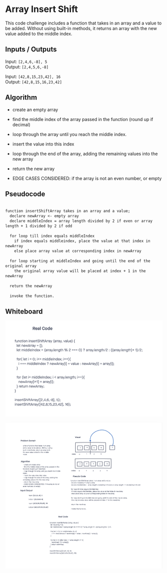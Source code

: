 # Array Insert Shift

This code challenge includes a function that takes in an array and a value to be added. Without using built-in methods, it returns an array with the new value added to the middle index.

## Inputs / Outputs

Input: `[2,4,6,-8], 5`  
Output: `[2,4,5,6,-8]`

Input: `[42,8,15,23,42], 16`  
Output: `[42,8,15,16,23,42]`

## Algorithm

- create an empty array

- find the middle index of the array passed in the function (round up if decimal)

- loop through the array until you reach the middle index.

- insert the value into this index

- loop through the end of the array, adding the remaining values into the new array

- return the new array

- EDGE CASES CONSIDERED: if the array is not an even number, or empty

## Pseudocode

```plaintext

function insertShiftArray takes in an array and a value;
  declare newArray <- empty array
  declare middleIndex = array length divided by 2 if even or array length + 1 divided by 2 if odd 

  for loop till index equals middleIndex
    if index equals middleindex, place the value at that index in newArray
    else place array value at corresponding index in newArray

  for loop starting at middleIndex and going until the end of the original array
    the original array value will be placed at index + 1 in the newArray

  return the newArray

  invoke the function.

```

## Whiteboard

![whiteboard code](./array-insert-shift-code.png)

![Array reversal](./array-insert-shift-whiteboard.png)

